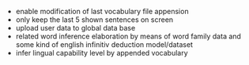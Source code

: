 - enable modification of last vocabulary file appension
- only keep the last 5 shown sentences on screen
- upload user data to global data base
- related word inference elaboration by means of word family data and some kind of english infinitiv deduction model/dataset
- infer lingual capability level by appended vocabulary

